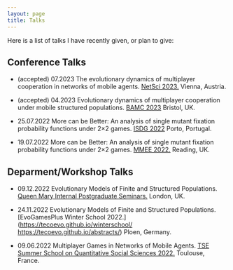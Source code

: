 ```yaml
---
layout: page
title: Talks
---
```



Here is a list of talks I have recently given, or plan to give:

## Conference Talks

* (accepted) 07.2023 The evolutionary dynamics of multiplayer cooperation in networks of mobile agents. [NetSci 2023.](https://netsci2023.wixsite.com/netsci2023) Vienna, Austria.

* (accepted) 04.2023 Evolutionary dynamics of multiplayer cooperation under mobile structured populations. [BAMC 2023](https://rise.articulate.com/share/m_8PV5egFfp51rbRhApK6GtC3ZkRGmpN#/) Bristol, UK.

* 25.07.2022 More can be Better: An analysis of single mutant fixation probability functions under 2×2 games. [ISDG 2022](https://www.gerad.ca/colloques/isdg2022/program.html) Porto, Portugal.

* 19.07.2022 More can be Better: An analysis of single mutant fixation probability functions under 2×2 games. [MMEE 2022.](http://mmee.eu/index.html) Reading, UK.

## Deparment/Workshop Talks

* 09.12.2022 Evolutionary Models of Finite and Structured Populations. [Queen Mary Internal Postgraduate Seminars.](https://www.qmul.ac.uk/maths/research/seminars/queen-mary-internal-postgraduate-seminar/) London, UK.

* 24.11.2022 Evolutionary Models of Finite and Structured Populations.	[EvoGamesPlus Winter School 2022.](https://tecoevo.github.io/winterschool/	https://tecoevo.github.io/abstracts/) Ploen, Germany.

* 09.06.2022 Multiplayer Games in Networks of Mobile Agents. [TSE Summer School on Quantitative Social Sciences 2022.](https://www.iast.fr/summer-schools) 	Toulouse, France.

